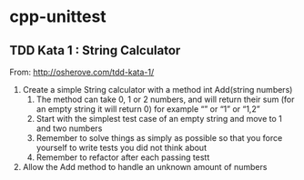 cpp-unittest
============

TDD Kata 1 : String Calculator
---------------------------

From: http://osherove.com/tdd-kata-1/

1. Create a simple String calculator with a method int Add(string numbers)
    1. The method can take 0, 1 or 2 numbers, and will return their sum (for an empty string it will return 0) for example “” or “1” or “1,2”
    2. Start with the simplest test case of an empty string and move to 1 and two numbers
    3. Remember to solve things as simply as possible so that you force yourself to write tests you did not think about
    4. Remember to refactor after each passing testt 
2. Allow the Add method to handle an unknown amount of numbers